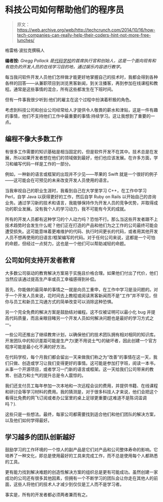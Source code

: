 # 科技公司如何帮助他们的程序员

> 原文：<https://web.archive.org/web/http://techcrunch.com/2014/10/16/how-tech-companies-can-really-help-their-coders-hint-not-more-free-lunches/>

格雷格·波拉克撰稿人

**编者按:** *Gregg Pollack 是[代码学校](https://web.archive.org/web/20230129220203/http://www.codeschool.com/)的首席执行官和创始人，这是一个面向现有和有抱负的开发人员的在线学习目的地，通过娱乐内容进行教学。*

每当我问软件开发人员他们怎样做才能更好地掌握自己的技术时，我都会得到各种各样的回答——从兼职项目到浏览黑客新闻，到关注播客，再到参加在线课程和教程。通常是这些事情的混合，所有这些都发生在下班时间。

但有一件事我很少听到:他们的雇主在这个过程中扮演着积极的角色。

考虑到科技公司和创业公司经常给人才提供令人敬畏的薪水和津贴，这是一件有趣的事情，他们不支持他们工作中最重要的事情:持续学习。这让我想到了重要的一点。

## **编程不像大多数工作**

有很多工作需要的知识基础是相当固定的，但是软件开发不在其中。技术总是在发展，所以如果开发者想在他们的领域做到最好，他们也应该发展。在许多方面，学习和编写代码一样是工作的一部分。

例如，一种新的语言或框架的出现并不少见——苹果的 Swift 就是一个很好的例子——这可能会在可预见的未来改变开发人员使用的语言。

当我审视自己的职业生涯时，我看到自己在大学里学习 C++，在工作中学习 Perl，自学 Java 以获得更好的工作，然后自学 Ruby on Rails 以开始自己的咨询业务。通过学习新的技术和语言，我能够保持作为开发人员的竞争优势，并取得成功的职业发展。没有我个人的学习动力，我不可能有今天的成就。

所有的开发人员都有这种学习的个人动力吗？恐怕不行。那么当这些开发者跟不上技术趋势时会发生什么呢？他们正在打造的产品和他们为之工作的公司最终可能会遭受损失。这可能意味着更难维护的代码、执行时间更长的代码，或者用其他开发人员不想再使用的旧语言/框架编写的代码。对于任何公司来说，这都是一个可怕的命题，但经过一点努力，这也是一个他们可以帮助减轻的命题。

## **公司如何支持开发者教育**

大多数公司驱动的教育解决方案易于实施且价格合理。如果他们付出了代价，他们当然应该通过提高生产率或员工幸福感得到补偿。

首先，你能做的最简单的事情之一就是向员工重申，在工作中学习是没问题的。对于一个开发人员来说，花时间去上教程或阅读黑客新闻而不是“工作”并不罕见，但你与员工和新员工沟通方式的简单改变可以消除这种恐惧。

另一个完全免费的解决方案是鼓励结对编程。这不仅被证明可以最小化 bug 并提高代码质量，而且亲眼目睹另一个开发人员如何解决问题也是最好的学习方式之一。

一些公司还推出了继续教育计划，以确保他们的技术团队拥有相对相同的知识库。开发团队中的知识差距可能是生产力(更不用说士气)的破坏者，因此创建一个官方程序可能是最小化不满的好方法。

在代码学校，每个月我们都会留出一天来做我们称之为“改善”的事情在这一天，我们只做、创造或学习让我们变得更好的事情。这可能是参加打字班，阅读一本书，从事一个开源项目，或者学习一门新的语言或框架。这一天给我们公司带来的教育、创造力和士气的提升总是令人震惊的。

我们还支付员工每年参加一次本地和一次远程会议的费用，并提供书籍、在线课程和研讨会等学习材料的费用。我的猜测是，对于很多科技人才来说，他们会把这个看得比免费的网飞订阅或者办公室里的桌上足球更重要(这难道不是陈词滥调吗？).

这些只是一些想法。最终，每家公司都需要找到适合他们和他们团队的解决方案，以及他们如何学得最好。

## **学习越多的团队创新越好**

鼓励学习的工作环境的一个惊人的副产品是它们对产品和公司整体寿命的影响。它培养了一种文化，即总是使用最好的工具来完成工作，而不总是使用每个人都熟悉的工具。

更有能力找到解决难题的创造性解决方案的组织总是更有可能成功。虽然创建一家成功的公司还有很多其他因素，但拥有一个不断学习的团队会让你走在其他人的前面，这些人将他们的技术人才减少到仅仅是工人而不是学习者。

事实是，所有的开发者都必须两者兼而有之。